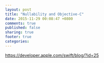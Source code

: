 ```yaml
---
layout: post
title: "Nullability and Objective-C"
date: 2015-11-29 00:08:47 +0800
comments: true
published: false
sharing: true
footer: true
categories: 
---
```


https://developer.apple.com/swift/blog/?id=25
